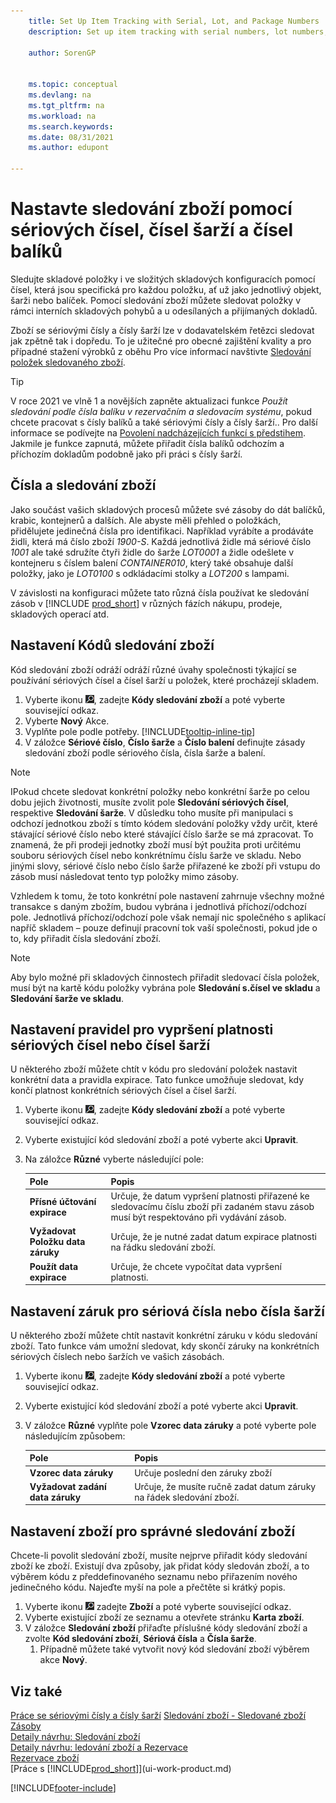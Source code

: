 ```yaml
---
    title: Set Up Item Tracking with Serial, Lot, and Package Numbers
    description: Set up item tracking with serial numbers, lot numbers, and package numbers

    author: SorenGP


    ms.topic: conceptual
    ms.devlang: na
    ms.tgt_pltfrm: na
    ms.workload: na
    ms.search.keywords:
    ms.date: 08/31/2021
    ms.author: edupont

---
```

# Nastavte sledování zboží pomocí sériových čísel, čísel šarží a čísel balíků

Sledujte skladové položky i ve složitých skladových konfiguracích pomocí čísel, která jsou specifická pro každou položku, ať už jako jednotlivý objekt, šarži nebo balíček. Pomocí sledování zboží můžete sledovat položky v rámci interních skladových pohybů a u odesílaných a přijímaných dokladů.

Zboží se sériovými čísly a čísly šarží lze v dodavatelském řetězci sledovat jak zpětně tak i dopředu. To je užitečné pro obecné zajištění kvality a pro případné stažení výrobků z oběhu Pro více informací navštivte [Sledování položek sledovaného zboží](inventory-how-to-trace-item-tracked-items.md).

> [!TIP]
> V roce 2021 ve vlně 1 a novějších zapněte aktualizaci funkce *Použít sledování podle čísla balíku v rezervačním a sledovacím systému*, pokud chcete pracovat s čísly balíků a také sériovými čísly a čísly šarží.. Pro další informace se podívejte na [Povolení nadcházejících funkcí s předstihem](admin-feature-management.md). Jakmile je funkce zapnutá, můžete přiřadit čísla balíků odchozím a příchozím dokladům podobně jako při práci s čísly šarží.

## Čísla a sledování zboží

Jako součást vašich skladových procesů můžete své zásoby do dát balíčků, krabic, kontejnerů a dalších. Ale abyste měli přehled o položkách, přidělujete jedinečná čísla pro identifikaci. Například vyrábíte a prodáváte židli, která má číslo zboží *1900-S*. Každá jednotlivá židle má sériové číslo *1001* ale také sdružíte čtyři židle do šarže *LOT0001* a židle odešlete v kontejneru s číslem balení *CONTAINER010*, který také obsahuje další položky, jako je *LOT0100* s odkládacími stolky a *LOT200* s lampami.

V závislosti na konfiguraci můžete tato různá čísla používat ke sledování zásob v [!INCLUDE [prod_short](includes/prod_short.md)]  v různých fázích nákupu, prodeje, skladových operací atd.

## Nastavení Kódů sledování zboží

Kód sledování zboží odráží odráží různé úvahy společnosti týkající se používání sériových čísel a čísel šarží u položek, které procházejí skladem.

1. Vyberte ikonu ![Žárovky, která otevře funkci Řekněte mi](media/ui-search/search_small.png "Řekněte mi, co chcete dělat"), zadejte **Kódy sledování zboží** a poté vyberte související odkaz.
2. Vyberte **Nový** Akce.
3. Vyplňte pole podle potřeby. [!INCLUDE[tooltip-inline-tip](includes/tooltip-inline-tip_md.md)]
4. V záložce **Sériové číslo**, **Číslo šarže** a **Číslo balení** definujte zásady sledování zboží podle sériového čísla, čísla šarže a balení.

> [!NOTE]  
> IPokud chcete sledovat konkrétní položky nebo konkrétní šarže po celou dobu jejich životnosti, musíte zvolit pole **Sledování sériových čísel**, respektive **Sledování šarže**. V důsledku toho musíte při manipulaci s odchozí jednotkou zboží s tímto kódem sledování položky vždy určit, které stávající sériové číslo nebo které stávající číslo šarže se má zpracovat. To znamená, že při prodeji jednotky zboží musí být použita proti určitému souboru sériových čísel nebo konkrétnímu číslu šarže ve skladu. Nebo jinými slovy, sériové číslo nebo číslo šarže přiřazené ke zboží při vstupu do zásob musí následovat tento typ položky mimo zásoby.

Vzhledem k tomu, že toto konkrétní pole nastavení zahrnuje všechny možné transakce s daným zbožím, budou vybrána i jednotlivá příchozí/odchozí pole. Jednotlivá příchozí/odchozí pole však nemají nic společného s aplikací napříč skladem – pouze definují pracovní tok vaší společnosti, pokud jde o to, kdy přiřadit čísla sledování zboží.

> [!NOTE]  
> Aby bylo možné při skladových činnostech přiřadit sledovací čísla položek, musí být na kartě kódu položky vybrána pole **Sledování s.čísel ve skladu** a **Sledování šarže ve skladu**.

## Nastavení pravidel pro vypršení platnosti sériových čísel nebo čísel šarží

U některého zboží můžete chtít v kódu pro sledování položek nastavit konkrétní data a pravidla expirace. Tato funkce umožňuje sledovat, kdy končí platnost konkrétních sériových čísel a čísel šarží.

1. Vyberte ikonu ![Žárovky, která otevře funkci Řekněte mi](media/ui-search/search_small.png "Řekněte mi, co chcete dělat"), zadejte **Kódy sledování zboží** a poté vyberte související odkaz.
2. Vyberte existující kód sledování zboží a poté vyberte akci **Upravit**.
3. Na záložce **Různé** vyberte následující pole:

   | Pole | Popis |
   |---------------------------------|---------------------------------------|  
   | **Přísné účtování expirace** | Určuje, že datum vypršení platnosti přiřazené ke sledovacímu číslu zboží při zadaném stavu zásob musí být respektováno při vydávání zásob. |
   | **Vyžadovat Položku data záruky** | Určuje, že je nutné zadat datum expirace platnosti na řádku sledování zboží. |
   | **Použít data expirace** | Určuje, že chcete vypočítat data vypršení platnosti. |

## Nastavení záruk pro sériová čísla nebo čísla šarží

U některého zboží můžete chtít nastavit konkrétní záruku v kódu sledování zboží. Tato funkce vám umožní sledovat, kdy skončí záruky na konkrétních sériových číslech nebo šaržích ve vašich zásobách.

1. Vyberte ikonu ![Žárovky, která otevře funkci Řekněte mi](media/ui-search/search_small.png "Řekněte mi, co chcete dělat"), zadejte **Kódy sledování zboží** a poté vyberte související odkaz.
2. Vyberte existující kód sledování zboží a poté vyberte akci **Upravit**.
3. V záložce **Různé** vyplňte pole **Vzorec data záruky** a poté vyberte pole následujícím způsobem:

   | Pole | Popis |
   |---------------------------------|---------------------------------------|  
   | **Vzorec data záruky** | Určuje poslední den záruky zboží |
   | **Vyžadovat zadání data záruky** | Určuje, že musíte ručně zadat datum záruky na řádek sledování zboží. |


## Nastavení zboží pro správné sledování zboží

Chcete-li povolit sledování zboží, musíte nejprve přiřadit kódy sledování zboží ke zboží. Existují dva způsoby, jak přidat kódy sledován zboží, a to výběrem kódu z předdefinovaného seznamu nebo přiřazením nového jedinečného kódu. Najeďte myší na pole a přečtěte si krátký popis.

1. Vyberte ikonu ![Žárovky, která otevře funkci Řekněte mi](media/ui-search/search_small.png "Řekněte mi, co chcete dělat") zadejte **Zboží** a poté vyberte související odkaz.
2. Vyberte existující zboží ze seznamu a otevřete stránku **Karta zboží**.
3. V záložce **Sledování zboží** přiřaďte příslušné kódy sledování zboží a zvolte **Kód sledování zboží**, **Sériová čísla** a **Čísla šarže**.
   1. Případně můžete také vytvořit nový kód sledování zboží výběrem akce **Nový**.

## Viz také

[Práce se sériovými čísly a čísly šarží](inventory-how-work-item-tracking.md)
[Sledování zboží - Sledované zboží](inventory-how-to-trace-item-tracked-items.md)  
[Zásoby](inventory-manage-inventory.md)  
[Detaily návrhu: Sledování zboží](design-details-item-tracking.md)  
[Detaily návrhu:  ledování zboží a Rezervace](design-details-item-tracking-and-reservations.md)  
[Rezervace zboží](inventory-how-to-reserve-items.md)  
[Práce s [!INCLUDE[prod_short](includes/prod_short.md)]](ui-work-product.md)

[!INCLUDE[footer-include](includes/footer-banner.md)]